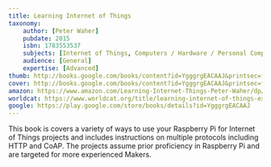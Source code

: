 ```yaml
---
title: Learning Internet of Things
taxonomy:
	author: [Peter Waher]
	pubdate: 2015
	isbn: 1783553537
	subjects: [Internet of Things, Computers / Hardware / Personal Computers / PCs, Computers / Internet / Application Development, Computers / Online Services]
	audience: [General]
	expertise: [Advanced]
thumb: http://books.google.com/books/content?id=YgggrgEACAAJ&printsec=frontcover&img=1&zoom=1&imgtk=AFLRE72P2vIZvXEK10JQkaCV3FUFGRE74rHFBmEbG4H6r9qUYw_7dxF0HxMhXhgOmyYNnd_xMvRq_4phpb0WZ8nx1m2m0u7f2K8xb6jejLf8leFz5PBOAWt7mc1YXhNqMJOpM9CmLl8M&source=gbs_api
cover: http://books.google.com/books/content?id=YgggrgEACAAJ&printsec=frontcover&img=1&zoom=1&imgtk=AFLRE72P2vIZvXEK10JQkaCV3FUFGRE74rHFBmEbG4H6r9qUYw_7dxF0HxMhXhgOmyYNnd_xMvRq_4phpb0WZ8nx1m2m0u7f2K8xb6jejLf8leFz5PBOAWt7mc1YXhNqMJOpM9CmLl8M&source=gbs_api
amazon: https://www.amazon.com/Learning-Internet-Things-Peter-Waher/dp/1783553537/ref=sr_1_3?keywords=Learning+Internet+of+things+Waher&qid=1570043570&s=gateway&sr=8-3
worldcat: https://www.worldcat.org/title/learning-internet-of-things-explore-and-learn-about-internet-of-things-with-the-help-of-engaging-and-enlightening-tutorials-designed-for-the-raspberry-pi/oclc/1047815312&referer=brief_results
google: https://play.google.com/store/books/details?id=YgggrgEACAAJ
---
```

This book is covers a variety of ways to use your Raspberry Pi for Internet of Things projects and includes instructions on multiple protocols including HTTP and CoAP.  The projects assume prior proficiency in Raspberry Pi and are targeted for more experienced Makers.